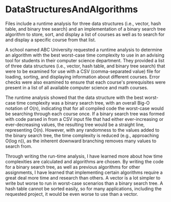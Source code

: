 # DataStructuresAndAlgorithms
Files include a runtime analysis for three data structures (i.e., vector, hash table, and binary tree search) and an implementation of a binary search tree algorithm to store, sort, and display a list of courses as well as to search for and display a specific course from that list.

A school named ABC University requested a runtime analysis to determine an algorithm with the best worst-case time complexity to use in an advising tool for students in their computer science department. They provided a list of three data structures (i.e., vector, hash table, and binary tree search) that were to be examined for use with a CSV (comma-separated value) file for loading, sorting, and displaying information about different courses. Error checks were also examined to ensure that each course's prerequisites were present in a list of all available computer science and math courses.

The runtime analysis showed that the data structure with the best worst-case time complexity was a binary search tree, with an overall Big-O notation of O(n), indicating that for all compiled code the worst-case would be searching through each course once. If a binary search tree was formed with code parsed in from a CSV input file that had either ever-increasing or ever-decreasing values, the resulting tree would be a straight line, representing O(n). However, with any randomness to the values added to the binary search tree, the time complexity is reduced (e.g., approaching O(log n)), as the inherent downward branching removes many values to search from.

Through writing the run-time analysis, I have learned more about how time complexities are calculated and algorithms are chosen. By writing the code for a binary search tree, as well as previous algorithms for other assignments, I have learned that implementing certain algorithms require a great deal more time and research than others. A vector is a lot simpler to write but worse to run in worst-case scenarios than a binary search tree. A hash table cannot be sorted easily, so for many applications, including the requested project, it would be even worse to use than a vector.
